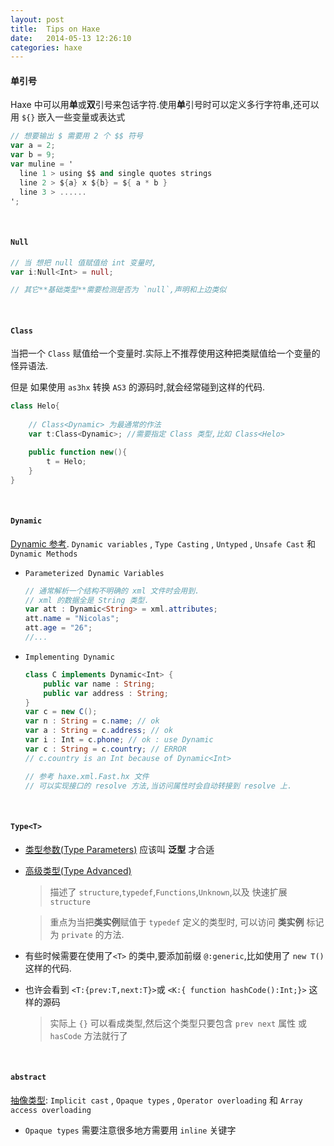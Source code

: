 ```yaml
---
layout: post
title:  Tips on Haxe
date:   2014-05-13 12:26:10
categories: haxe
---
```


#### 单引号

Haxe 中可以用**单**或**双**引号来包话字符.使用**单**引号时可以定义多行字符串,还可以用 `${}` 嵌入一些变量或表达式

```as
// 想要输出 $ 需要用 2 个 $$ 符号
var a = 2;
var b = 9;
var muline = '
  line 1 > using $$ and single quotes strings
  line 2 > ${a} x ${b} = ${ a * b }
  line 3 > ......
';
```

<!-- more -->

<br />

#### `Null`

```as
// 当 想把 null 值赋值给 int 变量时,
var i:Null<Int> = null; 

// 其它**基础类型**需要检测是否为 `null`,声明和上边类似
```


<br />


#### `Class` 

当把一个 `Class` 赋值给一个变量时.实际上不推荐使用这种把类赋值给一个变量的怪异语法.

但是 如果使用 `as3hx` 转换 `AS3` 的源码时,就会经常碰到这样的代码.

```as
class Helo{
	
	// Class<Dynamic> 为最通常的作法
	var t:Class<Dynamic>; //需要指定 Class 类型,比如 Class<Helo>

	public function new(){
		t = Helo;
	}
}

```

<br />


#### `Dynamic`

[Dynamic 参考](http://haxe.org/ref/dynamic). `Dynamic variables` , `Type Casting` , `Untyped` , `Unsafe Cast` 和 `Dynamic Methods`

 * `Parameterized Dynamic Variables`

 	```as
 	// 通常解析一个结构不明确的 xml 文件时会用到.
 	// xml 的数据全是 String 类型.
 	var att : Dynamic<String> = xml.attributes;
    att.name = "Nicolas";
    att.age = "26";
    //...
 	```
 * `Implementing Dynamic`

 	```as
 	class C implements Dynamic<Int> {
    	public var name : String;
    	public var address : String;
	}
	var c = new C();
	var n : String = c.name; // ok
	var a : String = c.address; // ok
	var i : Int = c.phone; // ok : use Dynamic
	var c : String = c.country; // ERROR
	// c.country is an Int because of Dynamic<Int>

	// 参考 haxe.xml.Fast.hx 文件
	// 可以实现接口的 resolve 方法,当访问属性时会自动转接到 resolve 上.
 	```



<br />


#### `Type<T>`

 * [类型参数(Type Parameters)](http://haxe.org/ref/type_params) 应该叫 **泛型** 才合适

 * [高级类型(Type Advanced)](http://haxe.org/ref/type_advanced) 
 
 	> 描述了 `structure`,`typedef`,`Functions`,`Unknown`,以及 快速扩展 `structure`
 	
 	> 重点为当把**类实例**赋值于 `typedef` 定义的类型时, 可以访问 **类实例** 标记为 `private` 的方法.
 
 * 有些时候需要在使用了`<T>` 的类中,要添加前缀 `@:generic`,比如使用了 `new T()` 这样的代码.

 * 也许会看到 `<T:{prev:T,next:T}>`或 `<K:{ function hashCode():Int;}>` 这样的源码
 
 	> 实际上 `{}` 可以看成类型,然后这个类型只要包含 `prev next` 属性 或 `hasCode` 方法就行了



<br />


#### `abstract`

[抽像类型](http://haxe.org/manual/abstracts): `Implicit cast` , `Opaque types` , `Operator overloading` 和 `Array access overloading`

 * `Opaque types` 需要注意很多地方需要用 `inline` 关键字


<br />







